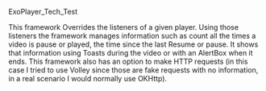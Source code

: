 ExoPlayer_Tech_Test

This framework Overrides the listeners of a given player. Using those listeners the framework manages information such as count all the times a video is pause or played, the time since the last Resume or pause. It shows that information using Toasts during the video or with an AlertBox when it ends.
This framework also has an option to make HTTP requests (in this case I tried to use Volley since those are fake requests with no information, in a real scenario I would normally use OKHttp).
